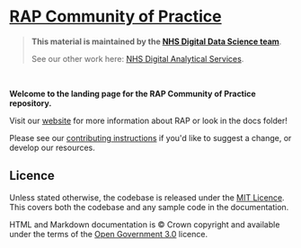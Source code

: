 # [RAP Community of Practice](https://NHSDigital.github.io/rap-community-of-practice/)

> **This material is maintained by the [NHS Digital Data Science team](mailto:datascience@nhs.net)**.
>
> See our other work here: [NHS Digital Analytical Services](https://github.com/NHSDigital/data-analytics-services).

<br>

**Welcome to the landing page for the RAP Community of Practice repository.**

Visit our [website](https://NHSDigital.github.io/rap-community-of-practice/) for more information about RAP or look in the docs folder!

Please see our [contributing instructions][1] if you'd like to suggest a change, or develop our resources.

## Licence

Unless stated otherwise, the codebase is released under the [MIT Licence][2]. This covers both the codebase and any sample code in the documentation.

HTML and Markdown documentation is © Crown copyright and available under the terms of the [Open Government 3.0](https://www.nationalarchives.gov.uk/doc/open-government-licence/version/3/) licence.

[1]: ./CONTRIBUTE.md
[2]: ./LICENCE
